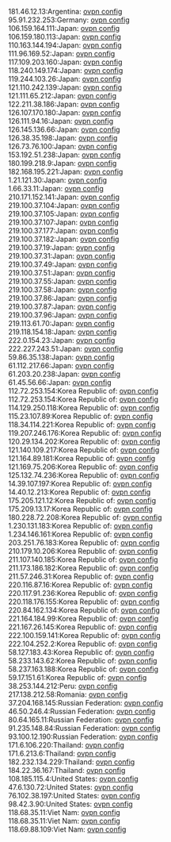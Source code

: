 181.46.12.13:Argentina: [ovpn config](vpn/181_46_12_13.ovpn)  
95.91.232.253:Germany: [ovpn config](vpn/95_91_232_253.ovpn)  
106.159.164.111:Japan: [ovpn config](vpn/106_159_164_111.ovpn)  
106.159.180.113:Japan: [ovpn config](vpn/106_159_180_113.ovpn)  
110.163.144.194:Japan: [ovpn config](vpn/110_163_144_194.ovpn)  
111.96.169.52:Japan: [ovpn config](vpn/111_96_169_52.ovpn)  
117.109.203.160:Japan: [ovpn config](vpn/117_109_203_160.ovpn)  
118.240.149.174:Japan: [ovpn config](vpn/118_240_149_174.ovpn)  
119.244.103.26:Japan: [ovpn config](vpn/119_244_103_26.ovpn)  
121.110.242.139:Japan: [ovpn config](vpn/121_110_242_139.ovpn)  
121.111.65.212:Japan: [ovpn config](vpn/121_111_65_212.ovpn)  
122.211.38.186:Japan: [ovpn config](vpn/122_211_38_186.ovpn)  
126.107.170.180:Japan: [ovpn config](vpn/126_107_170_180.ovpn)  
126.111.94.16:Japan: [ovpn config](vpn/126_111_94_16.ovpn)  
126.145.136.66:Japan: [ovpn config](vpn/126_145_136_66.ovpn)  
126.38.35.198:Japan: [ovpn config](vpn/126_38_35_198.ovpn)  
126.73.76.100:Japan: [ovpn config](vpn/126_73_76_100.ovpn)  
153.192.51.238:Japan: [ovpn config](vpn/153_192_51_238.ovpn)  
180.199.218.9:Japan: [ovpn config](vpn/180_199_218_9.ovpn)  
182.168.195.221:Japan: [ovpn config](vpn/182_168_195_221.ovpn)  
1.21.121.30:Japan: [ovpn config](vpn/1_21_121_30.ovpn)  
1.66.33.11:Japan: [ovpn config](vpn/1_66_33_11.ovpn)  
210.171.152.141:Japan: [ovpn config](vpn/210_171_152_141.ovpn)  
219.100.37.104:Japan: [ovpn config](vpn/219_100_37_104.ovpn)  
219.100.37.105:Japan: [ovpn config](vpn/219_100_37_105.ovpn)  
219.100.37.107:Japan: [ovpn config](vpn/219_100_37_107.ovpn)  
219.100.37.177:Japan: [ovpn config](vpn/219_100_37_177.ovpn)  
219.100.37.182:Japan: [ovpn config](vpn/219_100_37_182.ovpn)  
219.100.37.19:Japan: [ovpn config](vpn/219_100_37_19.ovpn)  
219.100.37.31:Japan: [ovpn config](vpn/219_100_37_31.ovpn)  
219.100.37.49:Japan: [ovpn config](vpn/219_100_37_49.ovpn)  
219.100.37.51:Japan: [ovpn config](vpn/219_100_37_51.ovpn)  
219.100.37.55:Japan: [ovpn config](vpn/219_100_37_55.ovpn)  
219.100.37.58:Japan: [ovpn config](vpn/219_100_37_58.ovpn)  
219.100.37.86:Japan: [ovpn config](vpn/219_100_37_86.ovpn)  
219.100.37.87:Japan: [ovpn config](vpn/219_100_37_87.ovpn)  
219.100.37.96:Japan: [ovpn config](vpn/219_100_37_96.ovpn)  
219.113.61.70:Japan: [ovpn config](vpn/219_113_61_70.ovpn)  
219.118.154.18:Japan: [ovpn config](vpn/219_118_154_18.ovpn)  
222.0.154.23:Japan: [ovpn config](vpn/222_0_154_23.ovpn)  
222.227.243.51:Japan: [ovpn config](vpn/222_227_243_51.ovpn)  
59.86.35.138:Japan: [ovpn config](vpn/59_86_35_138.ovpn)  
61.112.217.66:Japan: [ovpn config](vpn/61_112_217_66.ovpn)  
61.203.20.238:Japan: [ovpn config](vpn/61_203_20_238.ovpn)  
61.45.56.66:Japan: [ovpn config](vpn/61_45_56_66.ovpn)  
112.72.253.154:Korea Republic of: [ovpn config](vpn/112_72_253_154.ovpn)  
112.72.253.154:Korea Republic of: [ovpn config](vpn/112_72_253_154.ovpn)  
114.129.250.118:Korea Republic of: [ovpn config](vpn/114_129_250_118.ovpn)  
115.23.107.89:Korea Republic of: [ovpn config](vpn/115_23_107_89.ovpn)  
118.34.114.221:Korea Republic of: [ovpn config](vpn/118_34_114_221.ovpn)  
119.207.246.176:Korea Republic of: [ovpn config](vpn/119_207_246_176.ovpn)  
120.29.134.202:Korea Republic of: [ovpn config](vpn/120_29_134_202.ovpn)  
121.140.109.217:Korea Republic of: [ovpn config](vpn/121_140_109_217.ovpn)  
121.164.89.181:Korea Republic of: [ovpn config](vpn/121_164_89_181.ovpn)  
121.169.75.206:Korea Republic of: [ovpn config](vpn/121_169_75_206.ovpn)  
125.132.74.236:Korea Republic of: [ovpn config](vpn/125_132_74_236.ovpn)  
14.39.107.197:Korea Republic of: [ovpn config](vpn/14_39_107_197.ovpn)  
14.40.12.213:Korea Republic of: [ovpn config](vpn/14_40_12_213.ovpn)  
175.205.121.12:Korea Republic of: [ovpn config](vpn/175_205_121_12.ovpn)  
175.209.13.17:Korea Republic of: [ovpn config](vpn/175_209_13_17.ovpn)  
180.228.72.208:Korea Republic of: [ovpn config](vpn/180_228_72_208.ovpn)  
1.230.131.183:Korea Republic of: [ovpn config](vpn/1_230_131_183.ovpn)  
1.234.146.161:Korea Republic of: [ovpn config](vpn/1_234_146_161.ovpn)  
203.251.76.183:Korea Republic of: [ovpn config](vpn/203_251_76_183.ovpn)  
210.179.10.206:Korea Republic of: [ovpn config](vpn/210_179_10_206.ovpn)  
211.107.140.185:Korea Republic of: [ovpn config](vpn/211_107_140_185.ovpn)  
211.173.186.182:Korea Republic of: [ovpn config](vpn/211_173_186_182.ovpn)  
211.57.246.31:Korea Republic of: [ovpn config](vpn/211_57_246_31.ovpn)  
220.116.87.16:Korea Republic of: [ovpn config](vpn/220_116_87_16.ovpn)  
220.117.91.236:Korea Republic of: [ovpn config](vpn/220_117_91_236.ovpn)  
220.118.176.155:Korea Republic of: [ovpn config](vpn/220_118_176_155.ovpn)  
220.84.162.134:Korea Republic of: [ovpn config](vpn/220_84_162_134.ovpn)  
221.164.184.99:Korea Republic of: [ovpn config](vpn/221_164_184_99.ovpn)  
221.167.26.145:Korea Republic of: [ovpn config](vpn/221_167_26_145.ovpn)  
222.100.159.141:Korea Republic of: [ovpn config](vpn/222_100_159_141.ovpn)  
222.104.252.2:Korea Republic of: [ovpn config](vpn/222_104_252_2.ovpn)  
58.127.183.43:Korea Republic of: [ovpn config](vpn/58_127_183_43.ovpn)  
58.233.143.62:Korea Republic of: [ovpn config](vpn/58_233_143_62.ovpn)  
58.237.163.188:Korea Republic of: [ovpn config](vpn/58_237_163_188.ovpn)  
59.17.151.61:Korea Republic of: [ovpn config](vpn/59_17_151_61.ovpn)  
38.253.144.212:Peru: [ovpn config](vpn/38_253_144_212.ovpn)  
217.138.212.58:Romania: [ovpn config](vpn/217_138_212_58.ovpn)  
37.204.168.145:Russian Federation: [ovpn config](vpn/37_204_168_145.ovpn)  
46.50.246.4:Russian Federation: [ovpn config](vpn/46_50_246_4.ovpn)  
80.64.165.11:Russian Federation: [ovpn config](vpn/80_64_165_11.ovpn)  
91.235.148.84:Russian Federation: [ovpn config](vpn/91_235_148_84.ovpn)  
93.100.12.190:Russian Federation: [ovpn config](vpn/93_100_12_190.ovpn)  
171.6.106.220:Thailand: [ovpn config](vpn/171_6_106_220.ovpn)  
171.6.213.6:Thailand: [ovpn config](vpn/171_6_213_6.ovpn)  
182.232.134.229:Thailand: [ovpn config](vpn/182_232_134_229.ovpn)  
184.22.36.167:Thailand: [ovpn config](vpn/184_22_36_167.ovpn)  
108.185.115.4:United States: [ovpn config](vpn/108_185_115_4.ovpn)  
47.6.130.72:United States: [ovpn config](vpn/47_6_130_72.ovpn)  
76.102.38.197:United States: [ovpn config](vpn/76_102_38_197.ovpn)  
98.42.3.90:United States: [ovpn config](vpn/98_42_3_90.ovpn)  
118.68.35.11:Viet Nam: [ovpn config](vpn/118_68_35_11.ovpn)  
118.68.35.11:Viet Nam: [ovpn config](vpn/118_68_35_11.ovpn)  
118.69.88.109:Viet Nam: [ovpn config](vpn/118_69_88_109.ovpn)  
